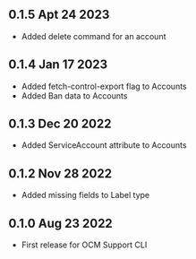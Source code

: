 
## 0.1.5 Apt 24 2023
- Added delete command for an account

## 0.1.4 Jan 17 2023
- Added fetch-control-export flag to Accounts
- Added Ban data to Accounts


## 0.1.3 Dec 20 2022
- Added ServiceAccount attribute to Accounts


## 0.1.2 Nov 28 2022

- Added missing fields to Label type 


## 0.1.0 Aug 23 2022

- First release for OCM Support CLI
